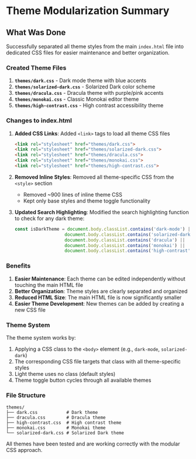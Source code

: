 # Theme Modularization Summary

## What Was Done

Successfully separated all theme styles from the main `index.html` file into dedicated CSS files for easier maintenance and better organization.

### Created Theme Files

1. **`themes/dark.css`** - Dark mode theme with blue accents
2. **`themes/solarized-dark.css`** - Solarized Dark color scheme
3. **`themes/dracula.css`** - Dracula theme with purple/pink accents
4. **`themes/monokai.css`** - Classic Monokai editor theme
5. **`themes/high-contrast.css`** - High contrast accessibility theme

### Changes to index.html

1. **Added CSS Links**: Added `<link>` tags to load all theme CSS files
   ```html
   <link rel="stylesheet" href="themes/dark.css">
   <link rel="stylesheet" href="themes/solarized-dark.css">
   <link rel="stylesheet" href="themes/dracula.css">
   <link rel="stylesheet" href="themes/monokai.css">
   <link rel="stylesheet" href="themes/high-contrast.css">
   ```

2. **Removed Inline Styles**: Removed all theme-specific CSS from the `<style>` section
   - Removed ~900 lines of inline theme CSS
   - Kept only base styles and theme toggle functionality

3. **Updated Search Highlighting**: Modified the search highlighting function to check for any dark theme:
   ```javascript
   const isDarkTheme = document.body.classList.contains('dark-mode') || 
                      document.body.classList.contains('solarized-dark') ||
                      document.body.classList.contains('dracula') ||
                      document.body.classList.contains('monokai') ||
                      document.body.classList.contains('high-contrast');
   ```

### Benefits

1. **Easier Maintenance**: Each theme can be edited independently without touching the main HTML file
2. **Better Organization**: Theme styles are clearly separated and organized
3. **Reduced HTML Size**: The main HTML file is now significantly smaller
4. **Easier Theme Development**: New themes can be added by creating a new CSS file

### Theme System

The theme system works by:
1. Applying a CSS class to the `<body>` element (e.g., `dark-mode`, `solarized-dark`)
2. The corresponding CSS file targets that class with all theme-specific styles
3. Light theme uses no class (default styles)
4. Theme toggle button cycles through all available themes

### File Structure
```
themes/
├── dark.css           # Dark theme
├── dracula.css        # Dracula theme  
├── high-contrast.css  # High contrast theme
├── monokai.css        # Monokai theme
└── solarized-dark.css # Solarized Dark theme
```

All themes have been tested and are working correctly with the modular CSS approach.